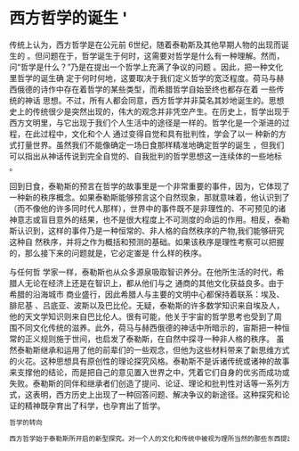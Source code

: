 
# 西方哲学的诞生 '

传统上认为，西方哲学是在公元前 6世纪，随着泰勒斯及其他早期人物的出现而诞生的 。但问题在于，哲学诞生于何时，这需要对哲学是什么有一种理解。然而，问“哲学是什么？”乃是在提出一个哲学上充满了争议的问题 。因此，把一种文化里哲学的诞生确 定于何时何地，这要取决于我们定义哲学的宽泛程度。荷马与赫西俄德的诗作中存在着哲学的某些类型，而希腊哲学自始至终也都存在着 一些传统的神话 思想。不过，所有人都会同意，西方哲学并非莫名其妙地诞生的。思想史上的传统很少是突然出现的，伟大的观念并非凭空产生。在历史上，哲学出现于西方文明里，与它出现于我们个人生活中的途径是一样的。哲学化是一个渐进的过程，在此过程中，文化和个人 通过变得自觉和具有批判性，学会了以一 种新的方式打量世界。虽然我们不能像确定一场日食那样精准地确定哲学的诞生 ，但我们可以指出从神话传说到完全自觉的、自我批判的哲学思想这一连续体的一些地标 。

回到日食，泰勒斯的预言在哲学的故事里是一个非常重要的事件，因为，它体现了一种新的秩序概念。如果泰勒斯能够预言这个自然现象，那就意味着，他认识到了（而不像他的许多同时代人那样），世界中的事件既不是非理性的、不可预见的诸神意志或盲目意外的结果，也不是很大程度上不可测度的命运的作用。相反，泰勒斯认识到，这样的事件乃是一种恒常的、非人格的自然秩序的产物,我们能够研究这种自 然秩序，并将之作为概括和预测的基础。如果该秩序是理性考察可以把握的，那么接下来的问题就是，它必定崟是 什么样的秩序。

与任何哲 学家一样，泰勒斯也从众多源泉吸取智识养分。在他所生活的时代，希腊人无论在经济上还是在智识上，都从他们与之 通商的其他文化获益良多。由于希腊的沿海城市 商业盛行，因此希腊人与主要的文明中心都保持着联系：埃及、腓尼基 、吕底亚、波斯以及巴比伦。无疑，泰勒斯的许多数学知识来自埃及人，他的天文学知识则来自巴比伦人。很有可能，他关于宇宙的哲学思考也受到了周 围不同文化传统的滋养。此外，荷马与赫西俄德的神话中所暗示的，宙斯把一种恒常的正义规则施于世间，也启发了泰勒斯，在自然中探寻一种非人格的秩序。
虽然泰勒斯继承和运用了他的前辈们的一些观念，但他为这些材料带来了新思维方式的火花。这种思想具有原创性的理论探究风格。泰勒斯不是诉诸传统或诸神的故事来支撑他的结论，而是把自己的意见置入世界之中，凭着它们自身的优劣而成功或失败。泰勒斯的同伴和继承者们创造了提问、论证、理论和批判性对话等一系列方式，这表明，西方历史上出现了一种回答问题、解决争议的新途径。这种探究和论证的精神既孕育出了科学，也孕育出了哲学。

``` markdown
哲学的转向

西方哲学始于泰勒斯所开启的新型探究。对一个人的文化和传统中被视为理所当然的那些东西提出质疑，这么做有什么风险？它会导致什么后果？这样批判探究的态度在你的生活中出现于何时?你是什么时候开始质疑你的父母或你周围人的那些回答的？当你还是一个小孩的时候，你想到过什么样的哲学问题？那时，什么样的回答似乎是最有意义的？你理解世界的最初尝试，与人类理解事物的最初尝试，有哪些途径是类似的？
```
